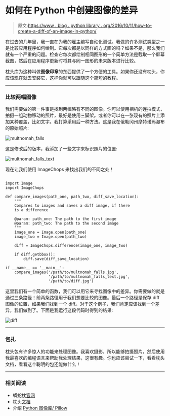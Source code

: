 # 如何在 Python 中创建图像的差异

> 原文:[https://www . blog . python library . org/2016/10/11/how-to-create-a-diff-of-an-image-in-python/](https://www.blog.pythonlibrary.org/2016/10/11/how-to-create-a-diff-of-an-image-in-python/)

在过去的几年里，我一直在为我的雇主编写自动化测试。我做的许多测试类型之一是比较应用程序如何绘制。它每次都是以同样的方式画的吗？如果不是，那么我们就有一个严重的问题。检查它每次都绘制相同图形的一个简单方法是截取一个屏幕截图，然后在应用程序更新时将其与同一图形的未来版本进行比较。

枕头库为这种叫做**图像印章**的东西提供了一个方便的工具。如果你还没有枕头，你应该现在就去安装它，这样你就可以跟随这个简短的教程。

* * *

### 比较两幅图像

我们需要做的第一件事是找到两幅略有不同的图像。你可以使用相机的连拍模式，拍摄一组动物移动的照片，最好是使用三脚架。或者你可以在一张现有的照片上添加某种覆盖，比如文字。我打算采用后一种方法。这是我在俄勒冈州摩特诺玛瀑布的原始照片:

![multnomah_falls](../Images/19dd6d449e160f2ecc2455fa4f72d421.png)

这是修改后的版本，我添加了一些文字来标识照片的位置:

![multnomah_falls_text](../Images/b17f6d8402de621b9d83877ea6a2433f.png)

现在让我们使用 ImageChops 来找出我们的不同之处！

```

import Image
import ImageChops

def compare_images(path_one, path_two, diff_save_location):
    """
    Compares to images and saves a diff image, if there
    is a difference

    @param: path_one: The path to the first image
    @param: path_two: The path to the second image
    """
    image_one = Image.open(path_one)
    image_two = Image.open(path_two)

    diff = ImageChops.difference(image_one, image_two)

    if diff.getbbox():
        diff.save(diff_save_location)

if __name__ == '__main__':
    compare_images('/path/to/multnomah_falls.jpg',
                   '/path/to/multnomah_falls_text.jpg',
                   '/path/to/diff.jpg')

```

这里我们有一个简单的函数，我们可以用它来寻找图像中的差异。你需要做的就是通过三条路径！前两条路径用于我们想要比较的图像。最后一个路径是保存 diff 图像的位置，如果我们找到一个 diff。对于这个例子，我们肯定应该找到一个差异，我们做到了。下面是我运行这段代码时得到的结果:

![diff](../Images/63094f554e06d0e4b1c18a4cf013d249.png)

* * *

### 包扎

枕头包有许多惊人的功能来处理图像。我喜欢摄影，所以能够拍摄照片，然后使用我最喜欢的编程语言来帮助我处理结果，这很有趣。你也应该尝试一下，看看枕头文档，看看这个聪明的包还能做什么！

* * *

### 相关阅读

*   蟒蛇枕[官网](https://python-pillow.org/)
*   枕头[文档](http://pillow.readthedocs.io/en/3.4.x/index.html)
*   介绍 [Python 图像库/ Pillow](https://www.blog.pythonlibrary.org/2016/10/07/an-intro-to-the-python-imaging-library-pillow/)